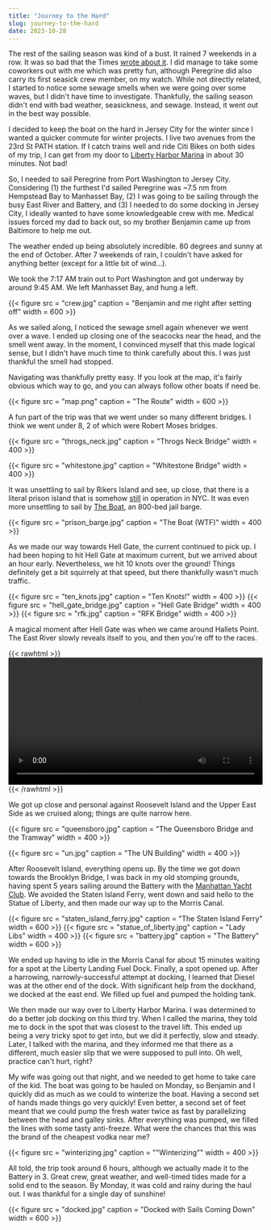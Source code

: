 ```yaml
---
title: "Journey to the Hard"
slug: journey-to-the-hard
date: 2023-10-28
---
```


The rest of the sailing season was kind of a bust. It rained 7 weekends in a row. It was so bad that the Times [wrote about it](https://www.nytimes.com/2023/10/16/nyregion/rain-weather-nyc.html). I did manage to take some coworkers out with me which was pretty fun, although Peregrine did also carry its first seasick crew member, on my watch. While not directly related, I started to notice some sewage smells when we were going over some waves, but I didn't have time to investigate. Thankfully, the sailing season didn't end with bad weather, seasickness, and sewage. Instead, it went out in the best way possible.

I decided to keep the boat on the hard in Jersey City for the winter since I wanted a quicker commute for winter projects. I live two avenues from the 23rd St PATH station. If I catch trains well and ride Citi Bikes on both sides of my trip, I can get from my door to [Liberty Harbor Marina](https://www.libertyharbormarina.com/) in about 30 minutes. Not bad! 

So, I needed to sail Peregrine from Port Washington to Jersey City. Considering (1) the furthest I'd sailed Peregrine was ~7.5 nm from Hempstead Bay to Manhasset Bay, (2) I was going to be sailing through the busy East River and Battery, and (3) I needed to do some docking in Jersey City, I ideally wanted to have some knowledgeable crew with me. Medical issues forced my dad to back out, so my brother Benjamin came up from Baltimore to help me out. 

The weather ended up being absolutely incredible. 80 degrees and sunny at the end of October. After 7 weekends of rain, I couldn't have asked for anything better (except for a little bit of wind...). 

We took the 7:17 AM train out to Port Washington and got underway by around 9:45 AM. We left Manhasset Bay, and hung a left. 

{{< figure src = "crew.jpg" caption = "Benjamin and me right after setting off" width = 600 >}}

As we sailed along, I noticed the sewage smell again whenever we went over a wave. I ended up closing one of the seacocks near the head, and the smell went away. In the moment, I convinced myself that this made logical sense, but I didn't have much time to think carefully about this. I was just thankful the smell had stopped.

Navigating was thankfully pretty easy. If you look at the map, it's fairly obvious which way to go, and you can always follow other boats if need be.

{{< figure src = "map.png" caption = "The Route" width = 600 >}}

A fun part of the trip was that we went under so many different bridges. I think we went under 8, 2 of which were Robert Moses bridges.

{{< figure src = "throgs_neck.jpg" caption = "Throgs Neck Bridge" width = 400 >}}

{{< figure src = "whitestone.jpg" caption = "Whitestone Bridge" width = 400 >}}

It was unsettling to sail by Rikers Island and see, up close, that there is a literal prison island that is somehow [still](https://rikers.cityofnewyork.us/) in operation in NYC. It was even more unsettling to sail by [The Boat](https://en.wikipedia.org/wiki/Vernon_C._Bain_Correctional_Center), an 800-bed jail barge.

{{< figure src = "prison_barge.jpg" caption = "The Boat (WTF)" width = 400 >}}

As we made our way towards Hell Gate, the current continued to pick up. I had been hoping to hit Hell Gate at maximum current, but we arrived about an hour early. Nevertheless, we hit 10 knots over the ground! Things definitely get a bit squirrely at that speed, but there thankfully wasn't much traffic.

{{< figure src = "ten_knots.jpg" caption = "Ten Knots!" width = 400 >}}
{{< figure src = "hell_gate_bridge.jpg" caption = "Hell Gate Bridge" width = 400 >}}
{{< figure src = "rfk.jpg" caption = "RFK Bridge" width = 400 >}}

A magical moment after Hell Gate was when we came around Hallets Point. The East River slowly reveals itself to you, and then you're off to the races. 

{{< rawhtml >}}
<video width=100% controls autoplay>
  <source src="hallets_point.mp4" type="video/mp4" >
  Your browser does not support the video tag.
</video> 
{{< /rawhtml >}}

We got up close and personal against Roosevelt Island and the Upper East Side as we cruised along; things are quite narrow here.

{{< figure src = "queensboro.jpg" caption = "The Queensboro Bridge and the Tramway" width = 400 >}}

{{< figure src = "un.jpg" caption = "The UN Building" width = 400 >}}

After Roosevelt Island, everything opens up. By the time we got down towards the Brooklyn Bridge, I was back in my old stomping grounds, having spent 5 years sailing around the Battery with the [Manhattan Yacht Club](https://myc.org/). We avoided the Staten Island Ferry, went down and said hello to the Statue of Liberty, and then made our way up to the Morris Canal.

{{< figure src = "staten_island_ferry.jpg" caption = "The Staten Island Ferry" width = 600 >}}
{{< figure src = "statue_of_liberty.jpg" caption = "Lady Libs" width = 400 >}}
{{< figure src = "battery.jpg" caption = "The Battery" width = 600 >}}

We ended up having to idle in the Morris Canal for about 15 minutes waiting for a spot at the Liberty Landing Fuel Dock. Finally, a spot opened up. After a harrowing, narrowly-successful attempt at docking, I learned that Diesel was at the other end of the dock. With significant help from the dockhand, we docked at the east end. We filled up fuel and pumped the holding tank. 

We then made our way over to Liberty Harbor Marina. I was determined to do a better job docking on this third try. When I called the marina, they told me to dock in the spot that was closest to the travel lift. This ended up being a very tricky spot to get into, but we did it perfectly, slow and steady. Later, I talked with the marina, and they informed me that there as a different, much easier slip that we were supposed to pull into. Oh well, practice can't hurt, right?

My wife was going out that night, and we needed to get home to take care of the kid. The boat was going to be hauled on Monday, so Benjamin and I quickly did as much as we could to winterize the boat. Having a second set of hands made things go very quickly! Even better, a second set of feet meant that we could pump the fresh water twice as fast by parallelizing between the head and galley sinks. After everything was pumped, we filled the lines with some tasty anti-freeze. What were the chances that this was the brand of the cheapest vodka near me?

{{< figure src = "winterizing.jpg" caption = "\"Winterizing\"" width = 400 >}}

All told, the trip took around 6 hours, although we actually made it to the Battery in 3. Great crew, great weather, and well-timed tides made for a solid end to the season. By Monday, it was cold and rainy during the haul out. I was thankful for a single day of sunshine!


{{< figure src = "docked.jpg" caption = "Docked with Sails Coming Down" width = 600 >}}


